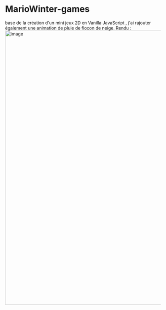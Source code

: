 # MarioWinter-games
base de la création d'un mini jeux 2D en Vanilla JavaScript , j'ai rajouter également une animation de pluie de flocon de neige.
Rendu :
<img width="738" height="890" alt="image" src="https://github.com/user-attachments/assets/57b05a8c-973b-4aed-8da1-de625b0e94d7" />
